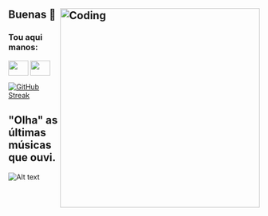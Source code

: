 ## Buenas 👋  <img align="right" alt="Coding" width="400" src="https://media0.giphy.com/media/v1.Y2lkPTc5MGI3NjExOHhtMHp3ZGp1cWJiY3dsMHM5bHBqa2dpNmczcG5rOTRnbHc0bnpoYiZlcD12MV9pbnRlcm5hbF9naWZfYnlfaWQmY3Q9Zw/Dg4TxjYikCpiGd7tYs/giphy.gif">

<h3 align="left">Tou aqui manos:</h3>
<p align="left">
<a href="https://twitter.com/RagingEagle_" target="_blank"><img align="center" src="https://cdn.jsdelivr.net/npm/simple-icons@3.0.1/icons/twitter.svg" alt="" height="30" width="40" /></a>
<a href="https://www.instagram.com/carlosmsoares1904/" target="_blank"><img align="center" src="https://cdn.jsdelivr.net/npm/simple-icons@3.0.1/icons/instagram.svg" alt="" height="30" width="40" /></a>
</p>

<div style="display: flex; align-items: flex-start;">
    <a href="https://git.io/streak-stats" style="margin-right: 20px;">
        <img src="https://github-readme-streak-stats.herokuapp.com?user=Carlaom22&theme=aura&locale=pt_BR&date_format=j%20M%5B%20Y%5D&mode=weekly" alt="GitHub Streak" />
    </a>
</div>

## "Olha" as últimas músicas que ouvi.

![Alt text](https://spotify-recently-played-readme.vercel.app/api?user=1178388710)
